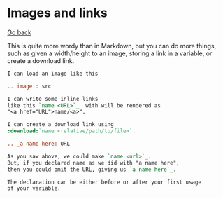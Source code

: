 # Images and links

[Go back](..#writing-rst-documents)

This is quite more wordy than in Markdown, but you can do more things, such as given a width/height to an image, storing a link in a variable, or create a download link.

```rest
I can load an image like this

.. image:: src

I can write some inline links
like this `name <URL>`_  with will be rendered as
"<a href="URL">name/<a>".

I can create a download link using 
:download:`name <relative/path/to/file>`.

.. _a name here: URL

As you saw above, we could make `name <url>`_. 
But, if you declared name as we did with "a name here", 
then you could omit the URL, giving us `a name here`_.

The declaration can be either before or after your first usage
of your variable.
```